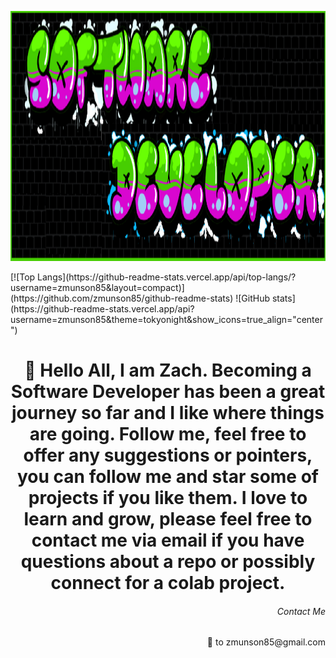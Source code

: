 <p align="background">
  <img src="gitRMimage.png" height ="400"width="1000" title="hover text">
</p>
[![Top Langs](https://github-readme-stats.vercel.app/api/top-langs/?username=zmunson85&layout=compact)](https://github.com/zmunson85/github-readme-stats)
![GitHub stats](https://github-readme-stats.vercel.app/api?username=zmunson85&theme=tokyonight&show_icons=true_align="center")
<h1 align="center"> 👋 Hello All, I am Zach. Becoming a Software Developer has been a great journey so far and I like where things are going. Follow me, feel free to offer any suggestions or pointers, you can follow me and star some of projects if you like them. I love to learn and grow, please feel free to contact me via email if you have questions about a repo or possibly connect for a colab project. </h1>



<h6 align="right">Contact Me</h6>
<p align="right">📧 to zmunson85@gmail.com</p>



